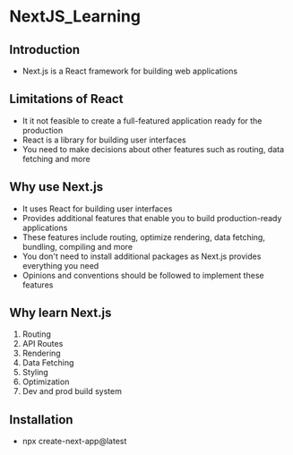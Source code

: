 # NextJS_Learning

## Introduction
- Next.js is a React framework for building web applications

## Limitations of React
- It it not feasible to create a full-featured application ready for the production
- React is a library for building user interfaces
- You need to make decisions about other features such as routing, data fetching and more

## Why use Next.js
- It uses React for building user interfaces
- Provides additional features that enable you to build production-ready applications
- These features include routing, optimize rendering, data fetching, bundling, compiling and more
- You don't need to install additional packages as Next.js provides everything you need
- Opinions and conventions should be followed to implement these features

## Why learn Next.js
1. Routing
2. API Routes
3. Rendering
4. Data Fetching
5. Styling
6. Optimization
7. Dev and prod build system

## Installation
* npx create-next-app@latest